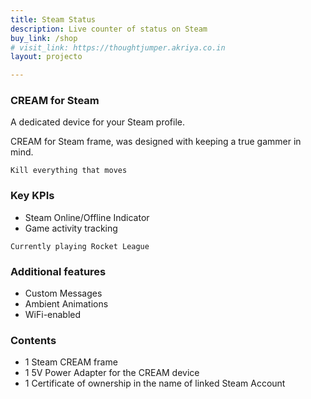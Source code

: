 ```yaml
---
title: Steam Status
description: Live counter of status on Steam
buy_link: /shop
# visit_link: https://thoughtjumper.akriya.co.in
layout: projecto

---
```


### CREAM for Steam
A dedicated device for your Steam profile. 

CREAM for Steam frame, was designed with keeping a true gammer in mind.

```
Kill everything that moves
```

### Key KPIs
* Steam Online/Offline Indicator
* Game activity tracking 
```
Currently playing Rocket League
```

### Additional features
* Custom Messages
* Ambient Animations
* WiFi-enabled


### Contents
* 1 Steam CREAM frame
* 1 5V Power Adapter for the CREAM device
* 1 Certificate of ownership in the name of linked Steam Account
